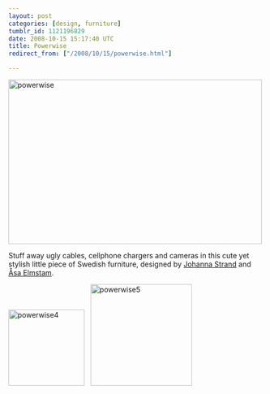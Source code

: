 ```yaml
---
layout: post
categories: [design, furniture]
tumblr_id: 1121196829  
date: 2008-10-15 15:17:40 UTC
title: Powerwise
redirect_from: ["/2008/10/15/powerwise.html"]

---
```


<a href="http://www.lifeiscarbon.com/weblog/2008/10/smart-swedish-d.html"><img src="/attachments/2008/10/powerwise.jpg" alt="powerwise" title="" width="500" height="324" class="alignnone size-full wp-image-842" /></a>

Stuff away ugly cables, cellphone chargers and cameras in this cute yet stylish little piece of Swedish furniture, designed by <a href="http://www.johannastrand.se/">Johanna Strand</a> and <a href="http://www.asaelmstam.se/">Åsa Elmstam</a>.
<!-- more -->
<a href="/attachments/2008/10/powerwise4.jpg"><img src="/attachments/2008/10/powerwise4-150x150.jpg" alt="powerwise4" title="" width="150" height="150" class="alignnone size-thumbnail wp-image-845" /></a> &nbsp; <a href="/attachments/2008/10/powerwise5.jpg"><img src="/attachments/2008/10/powerwise5-small.jpg" alt="powerwise5" title="" height="200" class="alignnone size-thumbnail wp-image-846" /></a>
